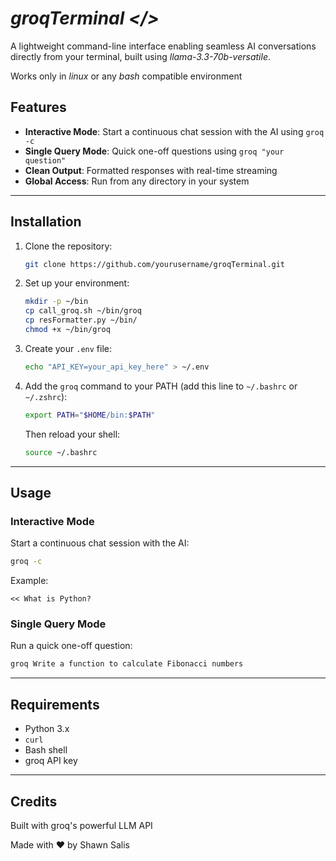 # *groqTerminal </>* 

A lightweight command-line interface enabling seamless AI conversations directly from your terminal, built using *llama-3.3-70b-versatile*.  

Works only in *linux* or any *bash* compatible environment

## Features
- **Interactive Mode**: Start a continuous chat session with the AI using `groq -c`
- **Single Query Mode**: Quick one-off questions using `groq "your question"`
- **Clean Output**: Formatted responses with real-time streaming
- **Global Access**: Run from any directory in your system

---

## Installation

1. Clone the repository:
   ```bash
   git clone https://github.com/yourusername/groqTerminal.git
   ```

2. Set up your environment:
   ```bash
   mkdir -p ~/bin
   cp call_groq.sh ~/bin/groq
   cp resFormatter.py ~/bin/
   chmod +x ~/bin/groq
   ```

3. Create your `.env` file:
   ```bash
   echo "API_KEY=your_api_key_here" > ~/.env
   ```

4. Add the `groq` command to your PATH (add this line to `~/.bashrc` or `~/.zshrc`):
   ```bash
   export PATH="$HOME/bin:$PATH"
   ```
   Then reload your shell:
   ```bash
   source ~/.bashrc
   ```

---

## Usage

### Interactive Mode
Start a continuous chat session with the AI:
```bash
groq -c
```
Example:
```
<< What is Python?
```

### Single Query Mode
Run a quick one-off question:
```bash
groq Write a function to calculate Fibonacci numbers
```
---

## Requirements

- Python 3.x
- `curl`
- Bash shell
- groq API key

---

## Credits

Built with groq's powerful LLM API

Made with ❤️ by Shawn Salis
